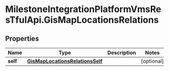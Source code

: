 # MilestoneIntegrationPlatformVmsResTfulApi.GisMapLocationsRelations

## Properties
Name | Type | Description | Notes
------------ | ------------- | ------------- | -------------
**self** | [**GisMapLocationsRelationsSelf**](GisMapLocationsRelationsSelf.md) |  | [optional] 
